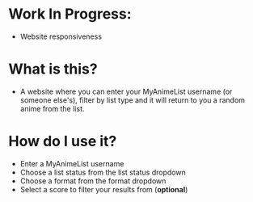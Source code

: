# Work In Progress:
* Website responsiveness

# What is this?
* A website where you can enter your MyAnimeList username (or someone else's), filter by list type and it will return to you a random anime from the list.

# How do I use it?
* Enter a MyAnimeList username
* Choose a list status from the list status dropdown
* Choose a format from the format dropdown
* Select a score to filter your results from (**optional**)


